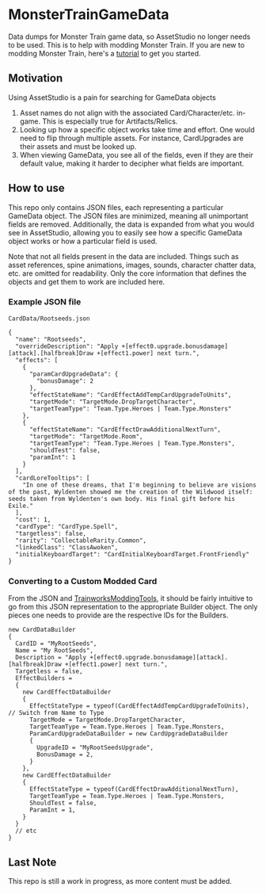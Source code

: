 # MonsterTrainGameData
Data dumps for Monster Train game data, so AssetStudio no longer needs to be used. This is to help with modding Monster Train.
If you are new to modding Monster Train, here's a [tutorial](https://github.com/brandonandzeus/Trainworks2/wiki) to get you started.

## Motivation
Using AssetStudio is a pain for searching for GameData objects

1. Asset names do not align with the associated Card/Character/etc. in-game. This is especially true for Artifacts/Relics.
2. Looking up how a specific object works take time and effort. One would need to flip through multiple assets. For instance, CardUpgrades are their assets and must be looked up.
3. When viewing GameData, you see all of the fields, even if they are their default value, making it harder to decipher what fields are important.

## How to use
This repo only contains JSON files, each representing a particular GameData object. The JSON files are minimized, meaning all unimportant fields are removed. Additionally, the data is expanded from what you would see in AssetStudio, allowing you to easily see how a specific GameData object works or how a particular field is used.

Note that not all fields present in the data are included. Things such as asset references, spine animations, images, sounds, character chatter data, etc. are omitted for readability. Only the core information that defines the objects and get them to work are included here.

### Example JSON file

`CardData/Rootseeds.json`
```
{
  "name": "Rootseeds",
  "overrideDescription": "Apply +[effect0.upgrade.bonusdamage][attack].[halfbreak]Draw +[effect1.power] next turn.",
  "effects": [
    {
      "paramCardUpgradeData": {
        "bonusDamage": 2
      },
      "effectStateName": "CardEffectAddTempCardUpgradeToUnits",
      "targetMode": "TargetMode.DropTargetCharacter",
      "targetTeamType": "Team.Type.Heroes | Team.Type.Monsters"
    },
    {
      "effectStateName": "CardEffectDrawAdditionalNextTurn",
      "targetMode": "TargetMode.Room",
      "targetTeamType": "Team.Type.Heroes | Team.Type.Monsters",
      "shouldTest": false,
      "paramInt": 1
    }
  ],
  "cardLoreTooltips": [
    "In one of these dreams, that I'm beginning to believe are visions of the past, Wyldenten showed me the creation of the Wildwood itself: seeds taken from Wyldenten's own body. His final gift before his Exile."
  ],
  "cost": 1,
  "cardType": "CardType.Spell",
  "targetless": false,
  "rarity": "CollectableRarity.Common",
  "linkedClass": "ClassAwoken",
  "initialKeyboardTarget": "CardInitialKeyboardTarget.FrontFriendly"
}
```

### Converting to a Custom Modded Card
From the JSON and [TrainworksModdingTools](https://github.com/brandonandzeus/Trainworks2), it should be fairly intuitive to go from this JSON representation to the appropriate Builder object.
The only pieces one needs to provide are the respective IDs for the Builders.

```
new CardDataBuilder
{
  CardID = "MyRootSeeds",
  Name = "My RootSeeds",
  Description = "Apply +[effect0.upgrade.bonusdamage][attack].[halfbreak]Draw +[effect1.power] next turn.",
  Targetless = false,
  EffectBuilders =
  {
    new CardEffectDataBuilder
    {
      EffectStateType = typeof(CardEffectAddTempCardUpgradeToUnits), // Switch from Name to Type
      TargetMode = TargetMode.DropTargetCharacter,
      TargetTeamType = Team.Type.Heroes | Team.Type.Monsters,
      ParamCardUpgradeDataBuilder = new CardUpgradeDataBuilder
      {
        UpgradeID = "MyRootSeedsUpgrade",
        BonusDamage = 2,
      }
    },
    new CardEffectDataBuilder
    {
      EffectStateType = typeof(CardEffectDrawAdditionalNextTurn),
      TargetTeamType = Team.Type.Heroes | Team.Type.Monsters,
      ShouldTest = false,
      ParamInt = 1,
    }
  }
  // etc
}
```

## Last Note
This repo is still a work in progress, as more content must be added.
